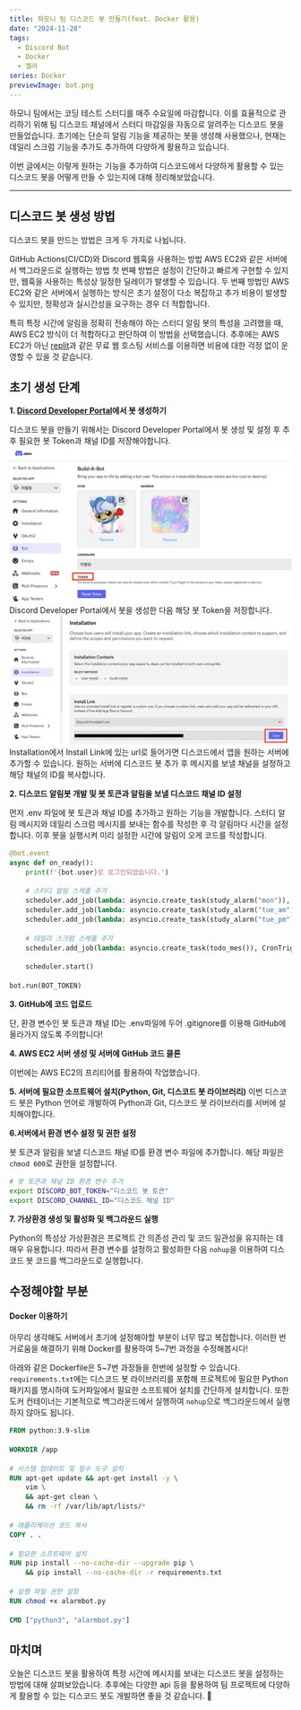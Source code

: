 ```yaml
---
title: 하모니 팀 디스코드 봇 만들기(feat. Docker 활용)
date: "2024-11-28"
tags:
  - Discord Bot
  - Docker
  - 엘라
series: Docker
previewImage: bot.png
---
```


하모니 팀에서는 코딩 테스트 스터디를 매주 수요일에 마감합니다. 이를 효율적으로 관리하기 위해 팀 디스코드 채널에서 스터디 마감일을 자동으로 알려주는 디스코드 봇을 만들었습니다.
초기에는 단순히 알림 기능을 제공하는 봇을 생성해 사용했으나, 현재는 데일리 스크럼 기능을 추가도 추가하여 다양하게 활용하고 있습니다.

이번 글에서는 이렇게 원하는 기능을 추가하여 디스코드에서 다양하게 활용할 수 있는 디스코드 봇을 어떻게 만들 수 있는지에 대해 정리해보았습니다.

---

## 디스코드 봇 생성 방법

디스코드 봇을 만드는 방법은 크게 두 가지로 나뉩니다.

GitHub Actions(CI/CD)와 Discord 웹훅을 사용하는 방법
AWS EC2와 같은 서버에서 백그라운드로 실행하는 방법
첫 번째 방법은 설정이 간단하고 빠르게 구현할 수 있지만, 웹훅을 사용하는 특성상 일정한 딜레이가 발생할 수 있습니다.
두 번째 방법인 AWS EC2와 같은 서버에서 실행하는 방식은 초기 설정이 다소 복잡하고 추가 비용이 발생할 수 있지만, 정확성과 실시간성을 요구하는 경우 더 적합합니다.

특히 특정 시간에 알림을 정확히 전송해야 하는 스터디 알림 봇의 특성을 고려했을 때, AWS EC2 방식이 더 적합하다고 판단하여 이 방법을 선택했습니다.
추후에는 AWS EC2가 아닌 [replit](https://replit.com/)과 같은 무료 웹 호스팅 서비스를 이용하면 비용에 대한 걱정 없이 운영할 수 있을 것 같습니다.

## 초기 생성 단계

**1. [Discord Developer Portal](https://discord.com/developers/applications)에서 봇 생성하기**

디스코드 봇을 만들기 위해서는 Discord Developer Portal에서 봇 생성 및 설정 후 추후 필요한 봇 Token과 채널 ID를 저장해야합니다.
![](./bot-setting1.jpeg)
Discord Developer Portal에서 봇을 생성한 다음 해당 봇 Token을 저장합니다. 
![](./bot-setting2.jpeg)
Installation에서 Install Link에 있는 url로 들어가면 디스코드에서 앱을 원하는 서버에 추가할 수 있습니다. 원하는 서버에 디스코드 봇 추가 후 메시지를 보낼 채널을 설정하고 해당 채널의 ID를 복사합니다.

**2. 디스코드 알림봇 개발 및 봇 토큰과 알림을 보낼 디스코드 채널 ID 설정**

먼저 .env 파일에 봇 토큰과 채널 ID를 추가하고 원하는 기능을 개발합니다.
스터디 알림 메시지와 데일리 스크럼 메시지를 보내는 함수를 작성한 후 각 알림마다 시간을 설정합니다. 이후 봇을 실행시켜 미리 설정한 시간에 알림이 오게 코드를 작성합니다.
```python
@bot.event
async def on_ready():
    print(f'{bot.user}로 로그인되었습니다.')

    # 스터디 알림 스케줄 추가
    scheduler.add_job(lambda: asyncio.create_task(study_alarm("mon")), CronTrigger(day_of_week="mon", hour=10, minute=0))
    scheduler.add_job(lambda: asyncio.create_task(study_alarm("tue_am")), CronTrigger(day_of_week="tue", hour=10, minute=0))
    scheduler.add_job(lambda: asyncio.create_task(study_alarm("tue_pm")), CronTrigger(day_of_week="tue", hour=22, minute=0))

    # 데일리 스크럼 스케줄 추가
    scheduler.add_job(lambda: asyncio.create_task(todo_mes()), CronTrigger(hour=9, minute=0))

    scheduler.start()

bot.run(BOT_TOKEN)
```

**3. GitHub에 코드 업로드**

단, 환경 변수인 봇 토큰과 채널 ID는 .env파일에 두어 .gitignore를 이용해 GitHub에 올라가지 않도록 주의합니다!

**4. AWS EC2 서버 생성 및 서버에 GitHub 코드 클론**

이번에는 AWS EC2의 프리티어를 활용하여 작업했습니다. 

**5. 서버에 필요한 소프트웨어 설치(Python, Git, 디스코드 봇 라이브러리)**
이번 디스코드 봇은 Python 언어로 개발하여 Python과 Git, 디스코드 봇 라이브러리를 서버에  설치해야합니다.

**6.서버에서 환경 변수 설정 및 권한 설정**

봇 토큰과 알림을 보낼 디스코드 채널 ID를 환경 변수 파일에 추가합니다. 해당 파일은 `chmod 600`로 권한을 설정합니다.

```bash
# 봇 토큰과 채널 ID 환경 변수 추가
export DISCORD_BOT_TOKEN="디스코드 봇 토큰"
export DISCORD_CHANNEL_ID="디스코드 채널 ID"
```

**7. 가상환경 생성 및 활성화 및 백그라운드 실행**

Python의 특성상 가상환경은 프로젝트 간 의존성 관리 및 코드 일관성을 유지하는 데 매우 유용합니다. 따라서 환경 변수를 설정하고 활성화한 다음 `nohup`을 이용하여 디스코드 봇 코드를 백그라운드로 실행합니다. 



## 수정해야할 부분

#### Docker 이용하기
아무리 생각해도 서버에서 초기에 설정해야할 부분이 너무 많고 복잡합니다. 이러한 번거로움을 해결하기 위해 Docker를 활용하여 5~7번 과정을 수정해봅시다! 

아래와 같은 Dockerfile은 5~7번 과정들을 한번에 설정할 수 있습니다. `requirements.txt`에는 디스코드 봇 라이브러리를 포함해 프로젝트에 필요한 Python 패키지를 명시하여 도커파일에서 필요한 소프트웨어 설치를 간단하게 설치합니다. 또한 도커 컨테이너는 기본적으로 백그라운드에서 실행하여 `nohup`으로 백그라운드에서 실행하지 않아도 됩니다.

```Dockerfile
FROM python:3.9-slim

WORKDIR /app

# 시스템 업데이트 및 필수 도구 설치
RUN apt-get update && apt-get install -y \
    vim \
    && apt-get clean \
    && rm -rf /var/lib/apt/lists/*

# 애플리케이션 코드 복사
COPY . .

# 필요한 소프트웨어 설치
RUN pip install --no-cache-dir --upgrade pip \
    && pip install --no-cache-dir -r requirements.txt

# 실행 파일 권한 설정
RUN chmod +x alarmbot.py

CMD ["python3", "alarmbot.py"]
```

## 마치며
오늘은 디스코드 봇을 활용하여 특정 시간에 메시지를 보내는 디스코드 봇을 설정하는 방법에 대해 살펴보았습니다. 추후에는 다양한 api 등을 활용하여 팀 프로젝트에 다양하게 활용할 수 있는 디스코드 봇도 개발하면 좋을 것 같습니다. 🫡